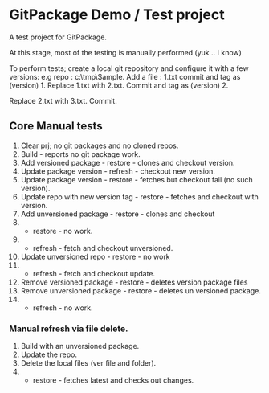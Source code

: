 ﻿# GitPackage Demo / Test project

A test project for GitPackage.

At this stage, most of the testing is manually performed (yuk .. I know)

To perform tests; create a local git repository and configure it with a few versions:
e.g repo : c:\tmp\Sample.
Add a file : 1.txt commit and tag as (version) 1.
Replace 1.txt with 2.txt. Commit and tag as (version) 2.

Replace 2.txt with 3.txt. Commit.

## Core Manual tests

1. Clear prj; no git packages and no cloned repos.
2. Build - reports no git package work.
3. Add versioned package - restore - clones and checkout version.
4. Update package version - refresh - checkout new version.
5. Update package version - restore - fetches but checkout fail (no such version).
6. Update repo with new version tag - restore - fetches and checkout with version.
7. Add unversioned package - restore - clones and checkout
8.  - restore - no work.
9.  - refresh - fetch and checkout unversioned.
10. Update unversioned repo - restore - no work
11. - refresh - fetch and checkout update.
12. Remove versioned package - restore - deletes version package files
13. Remove unversioned package - restore - deletes un versioned package.
14.  - refresh - no work.


### Manual refresh via file delete.

1. Build with an unversioned package.
2. Update the repo.
3. Delete the local files (ver file and folder).
4. - restore - fetches latest and checks out changes.